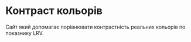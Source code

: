 # Контраст кольорів

 Сайт який допомагає порівнювати контрастність реальних кольорів по показнику LRV.
